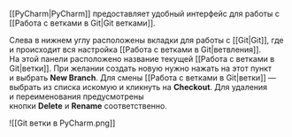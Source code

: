 [[PyCharm|PyCharm]] предоставляет удобный интерфейс для работы с [[Работа с ветками в Git|Git ветками]].

Слева в нижнем углу расположены вкладки для работы с [[Git|Git]], где и происходит вся настройка [[Работа с ветками в Git|ветвления]]. На этой панели расположено название текущей [[Работа с ветками в Git|ветки]]. При желании создать новую нужно нажать на этот пункт и выбрать **New Branch**. Для смены [[Работа с ветками в Git|ветки]] — выбрать из списка искомую и кликнуть на **Checkout**. Для удаления и переименования предусмотрены кнопки **Delete** и **Rename** соответственно.

![[Git ветки в PyCharm.png]]
